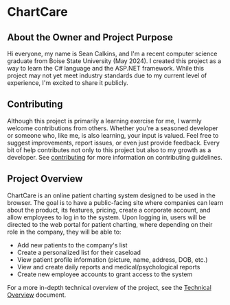 # ChartCare

## About the Owner and Project Purpose
Hi everyone, my name is Sean Calkins, and I'm a recent computer science graduate from Boise State University (May 2024). I created this project as a way to learn the C# language and the ASP.NET framework. While this project may not yet meet industry standards due to my current level of experience, I'm excited to share it publicly.

## Contributing
Although this project is primarily a learning exercise for me, I warmly welcome contributions from others. Whether you're a seasoned developer or someone who, like me, is also learning, your input is valued. Feel free to suggest improvements, report issues, or even just provide feedback. Every bit of help contributes not only to this project but also to my growth as a developer. See [contributing](./docs/contributing.md) for more information on contributing guidelines.

## Project Overview
ChartCare is an online patient charting system designed to be used in the browser. The goal is to have a public-facing site where companies can learn about the product, its features, pricing, create a corporate account, and allow employees to log in to the system. Upon logging in, users will be directed to the web portal for patient charting, where depending on their role in the company, they will be able to:
- Add new patients to the company's list
- Create a personalized list for their caseload
- View patient profile information (picture, name, address, DOB, etc.)
- View and create daily reports and medical/psychological reports
- Create new employee accounts to grant access to the system

For a more in-depth technical overview of the project, see the [Technical Overview](./docs/TechnicalOverview.md) document.
